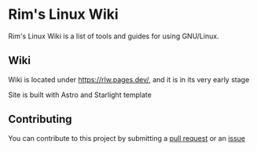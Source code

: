 # Rim's Linux Wiki

Rim's Linux Wiki is a list of tools and guides for using GNU/Linux.

## Wiki

Wiki is located under https://rlw.pages.dev/, and it is in its very early stage

Site is built with Astro and Starlight template

## Contributing

You can contribute to this project by submitting a [pull request](https://github.com/rimsiw/rims-linux-wiki/pulls) or an [issue](https://github.com/rimsiw/rims-linux-wiki/issues)